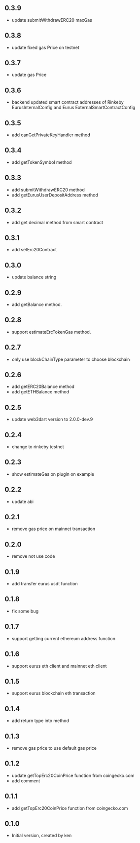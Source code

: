 ## 0.3.9
- update submitWithdrawERC20 maxGas

## 0.3.8
- update fixed gas Price on testnet

## 0.3.7
- update gas Price 

## 0.3.6
- backend updated smart contract addresses of Rinkeby EurusInternalConfig and Eurus ExternalSmartContractConfig

## 0.3.5
- add canGetPrivateKeyHandler method

## 0.3.4
- add getTokenSymbol method

## 0.3.3
- add submitWithdrawERC20 method
- add getEurusUserDepositAddress method

## 0.3.2
- add get decimal method from smart contract

## 0.3.1
- add setErc20Contract

## 0.3.0
- update balance string

## 0.2.9

- add getBalance method.

## 0.2.8

- support estimateErcTokenGas method.

## 0.2.7

- only use blockChainType parameter to choose blockchain

## 0.2.6

- add getERC20Balance method
- add getETHBalance method

## 0.2.5

- update web3dart version to 2.0.0-dev.9


## 0.2.4

- change to rinkeby testnet

## 0.2.3

- show estimateGas on plugin on example

## 0.2.2

- update abi

## 0.2.1

- remove gas price on mainnet transaction

## 0.2.0

- remove not use code

## 0.1.9

- add transfer eurus usdt function

## 0.1.8

- fix some bug

## 0.1.7

- support getting current ethereum address function

## 0.1.6

- support eurus eth client and mainnet eth client

## 0.1.5

- support eurus blockchain eth transaction

## 0.1.4

- add return type into method

## 0.1.3

- remove gas price to use default gas price

## 0.1.2

- update getTopErc20CoinPrice function from coingecko.com
- add comment

## 0.1.1

- add getTopErc20CoinPrice function from coingecko.com

## 0.1.0

- Initial version, created by ken